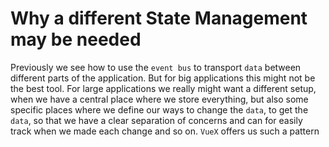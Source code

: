 # Why a different State Management may be needed

Previously we see how to use the `event bus` to transport `data` between different parts of the application. But for big applications this might not be the best tool. For large applications we really might want a different setup, when we have a central place where we store everything, but also some specific places where we define our ways to change the `data`, to get the `data`, so that we have a clear separation of concerns and can for easily track when we made each change and so on. `VueX` offers us such a pattern 